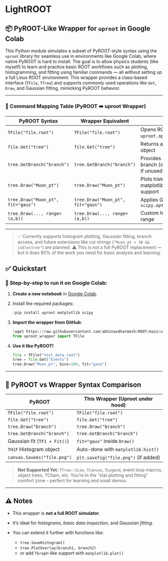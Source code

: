 # LightROOT
## 📦 PyROOT-Like Wrapper for `uproot` in Google Colab

This Python module simulates a subset of PyROOT-style syntax using the `uproot` library for seamless use in environments like Google Colab, where native PyROOT is hard to install. The goal is to allow physics students (like myself) to learn and practice basic ROOT workflows such as plotting, histogramming, and fitting using familiar commands — all without setting up a full Linux ROOT environment. This wrapper provides a class-based interface (`TFile`, `TTree`) and supports commonly used operations like `Get`, `Draw`, and Gaussian fitting, mimicking PyROOT behavior.

---

### 🧠 Command Mapping Table (PyROOT ➡️ uproot Wrapper)

| PyROOT Syntax                      | Wrapper Equivalent                 | Notes                                                  |
| ---------------------------------- | ---------------------------------- | ------------------------------------------------------ |
| `TFile("file.root")`               | `TFile("file.root")`               | Opens ROOT file via `uproot.open` internally           |
| `file.Get("tree")`                 | `file.Get("tree")`                 | Returns a `TTree` wrapper object                       |
| `tree.GetBranch("branch")`         | `tree.GetBranch("branch")`         | Provides access to a branch (can be removed if unused) |
| `tree.Draw("Muon_pt")`             | `tree.Draw("Muon_pt")`             | Plots histogram using matplotlib, optional fit support |
| `tree.Draw("Muon_pt", fit="gaus")` | `tree.Draw("Muon_pt", fit="gaus")` | Applies Gaussian fit with `scipy.optimize.curve_fit`   |
| `tree.Draw(..., range=(a,b))`      | `tree.Draw(..., range=(a,b))`      | Custom histogram x-range                               |

---

> ✅ Currently supports histogram plotting, Gaussian fitting, branch access, and future extensions like cut strings (`"Muon_pt > 30 && isElectron"`) are planned.
> ⚠️ This is *not* a full PyROOT replacement — but it does 80% of the work you need for basic analysis and learning.


## ✅ Quickstart

### 🧪 Step-by-step to run it on Google Colab:

1. **Create a new notebook** in [Google Colab](https://colab.research.google.com/).

2. Install the required packages:

   ```python
   !pip install uproot matplotlib scipy
   ```

3. **Import the wrapper from GitHub**:

   ```python
   !wget https://raw.githubusercontent.com/abhinavdharmesh/ROOT/main/uproot_wrapper.py
   from uproot_wrapper import TFile
   ```

4. **Use it like PyROOT!**

   ```python
   file = TFile("test_data.root")
   tree = file.Get("Events")
   tree.Draw("Muon_pt", bins=100, fit="gaus")
   ```

---

## 🔄 PyROOT vs Wrapper Syntax Comparison

| PyROOT                       | This Wrapper (Uproot under hood)     |
| ---------------------------- | ------------------------------------ |
| `TFile("file.root")`         | `TFile("file.root")`                 |
| `file.Get("tree")`           | `file.Get("tree")`                   |
| `tree.Draw("branch")`        | `tree.Draw("branch")`                |
| `tree.GetBranch("branch")`   | `tree.GetBranch("branch")`           |
| Gaussian fit (`TF1 + Fit()`) | `fit="gaus"` inside `Draw()`         |
| `TH1F` Histogram object      | Auto-done with `matplotlib.hist()`   |
| `canvas.SaveAs("file.png")`  | `plt.savefig("file.png")` (if added) |

> **Not Supported Yet:**
> `TTree::Scan`, `TCanvas`, `TLegend`, event loop macros, object trees, TChain, etc.
> You’re in the “stat plotting and fitting” comfort zone – perfect for learning and small demos.

---

## ⚠️ Notes

* This wrapper is **not a full ROOT simulator**.
* It’s ideal for *histograms*, *basic data inspection*, and *Gaussian fitting*.
* You can extend it further with functions like:

  * `tree.SaveHistogram()`
  * `tree.PlotOverlay(branch1, branch2)`
  * or add `TGraph`-like support with `matplotlib.plot()`
